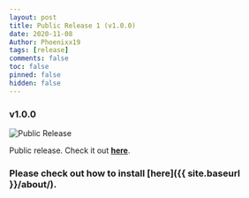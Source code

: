 ```yaml
---
layout: post
title: Public Release 1 (v1.0.0)
date: 2020-11-08
Author: Phoenixx19
tags: [release]
comments: false
toc: false
pinned: false
hidden: false
---
```


### v1.0.0
![Public Release](https://github.com/JumpKingPlus/JumpKingPlus.github.io/raw/www/images/BannerRelease.png)

Public release. Check it out [**here**](https://github.com/JumpKingPlus/JumpKingPlus/releases/tag/v1.0.0). <!-- more -->
### Please check out how to install [**here**]({{ site.baseurl }}/about/).
